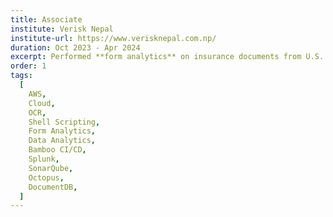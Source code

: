 ```yaml
---
title: Associate
institute: Verisk Nepal
institute-url: https://www.verisknepal.com.np/
duration: Oct 2023 - Apr 2024
excerpt: Performed **form analytics** on insurance documents from U.S. insurers and regulators, extracting data, identifying similarities/differences, and analyzing keywords and clause patterns across filings and lines of business. Leveraged **AWS (CloudWatch, DynamoDB, DocumentDB, Bedrock), OCR, Shell scripting, Bamboo (CI/CD), SonarQube, Splunk, and Octopus** to automate processing and enhance data analytics workflows.
order: 1
tags:
  [
    AWS,
    Cloud,
    OCR,
    Shell Scripting,
    Form Analytics,
    Data Analytics,
    Bamboo CI/CD,
    Splunk,
    SonarQube,
    Octopus,
    DocumentDB,
  ]
---
```

